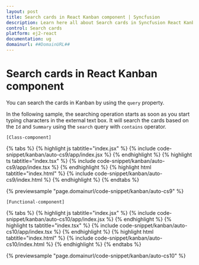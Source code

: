 ```yaml
---
layout: post
title: Search cards in React Kanban component | Syncfusion
description: Learn here all about Search cards in Syncfusion React Kanban component of Syncfusion Essential JS 2 and more.
control: Search cards 
platform: ej2-react
documentation: ug
domainurl: ##DomainURL##
---
```


# Search cards in React Kanban component

You can search the cards in Kanban by using the `query` property.

In the following sample, the searching operation starts as soon as you start typing characters in the external text box. It will search the cards based on the `Id` and `Summary` using the `search` query with `contains` operator.

`[Class-component]`

{% tabs %}
{% highlight js tabtitle="index.jsx" %}
{% include code-snippet/kanban/auto-cs9/app/index.jsx %}
{% endhighlight %}
{% highlight ts tabtitle="index.tsx" %}
{% include code-snippet/kanban/auto-cs9/app/index.tsx %}
{% endhighlight %}
{% highlight html tabtitle="index.html" %}
{% include code-snippet/kanban/auto-cs9/index.html %}
{% endhighlight %}
{% endtabs %}
        
{% previewsample "page.domainurl/code-snippet/kanban/auto-cs9" %}

`[Functional-component]`

{% tabs %}
{% highlight js tabtitle="index.jsx" %}
{% include code-snippet/kanban/auto-cs10/app/index.jsx %}
{% endhighlight %}
{% highlight ts tabtitle="index.tsx" %}
{% include code-snippet/kanban/auto-cs10/app/index.tsx %}
{% endhighlight %}
{% highlight html tabtitle="index.html" %}
{% include code-snippet/kanban/auto-cs10/index.html %}
{% endhighlight %}
{% endtabs %}
        
{% previewsample "page.domainurl/code-snippet/kanban/auto-cs10" %}